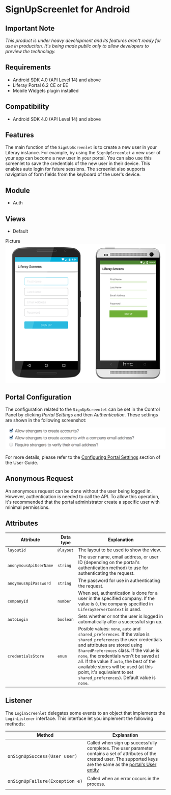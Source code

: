 # SignUpScreenlet for Android

## Important Note

*This product is under heavy development and its features aren't ready for use in production. It's being made public only to allow developers to preview the technology.*

## Requirements

- Android SDK 4.0 (API Level 14) and above
- Liferay Portal 6.2 CE or EE
- Mobile Widgets plugin installed

## Compatibility

- Android SDK 4.0 (API Level 14) and above

## Features

The main function of the `SignUpScreenlet` is to create a new user in your Liferay instance. For example, by using the `SignUpScreenlet` a new user of your app can become a new user in your portal. You can also use this screenlet to save the credentials of the new user in their device. This enables auto login for future sessions. The screenlet also supports navigation of form fields from the keyboard of the user's device.

## Module

- Auth

## Views

- Default

PIcture
![The `SignUpScreenlet` with the Default and Flat7 themes.](Images/signup.png)

## Portal Configuration

The configuration related to the `SignUpScreenlet` can be set in the Control Panel by clicking *Portal Settings* and then *Authentication*. These settings are shown in the following screenshot:

![The portal settings related to the `SignUpScreenlet`.](../../ios/Documentation/Images/portal-signup.png)

For more details, please refer to the [Configuring Portal Settings](https://dev.liferay.com/discover/portal/-/knowledge_base/6-2/configuring-portal-settings) section of the User Guide.

## Anonymous Request

An anonymous request can be done without the user being logged in. However, authentication is needed to call the API. To allow this operation, it's recommended that the portal administrator create a specific user with minimal permissions.

## Attributes

| Attribute | Data type | Explanation |
|-----------|-----------|-------------| 
|  `layoutId` | `@layout` | The layout to be used to show the view.|
|  `anonymousApiUserName` | `string` | The user name, email address, or user ID (depending on the portal's authentication method) to use for authenticating the request. |
|  `anoymousApiPassword` | `string` | The password for use in authenticating the request. |
|  `companyId` | `number` | When set, authentication is done for a user in the specified company. If the value is `0`, the company specified in `LiferayServerContext` is used. |
|  `autoLogin` | `boolean` | Sets whether or not the user is logged in automatically after a successful sign up. |
|  `credentialsStore ` | `enum` | Posible values: `none`, `auto` and `shared_preferences`. If the value is `shared_preferences` the user credentials and attributes are stored using `SharedPreferences` class. If the value is `none`, the credentials won't be saved at all. If the value if `auto`, the best of the available stores will be used (at this point, it's equivalent to set `shared_preferences`). Default value is `none`.|

## Listener

The `LoginScreenlet` delegates some events to an object that implements the `LoginListener` interface. This interface let you implement the following methods:

| Method | Explanation |
|-----------|-------------| 
|  <pre>onSignUpSuccess(User user)</pre> | Called when sign up successfully completes. The user parameter contains a set of attributes of the created user. The supported keys are the same as the [portal's User entity](https://github.com/liferay/liferay-portal/blob/6.2.x/portal-impl/src/com/liferay/portal/service.xml#L2227)|
|  <pre>onSignUpFailure(Exception e)</pre> | Called when an error occurs in the process.|
